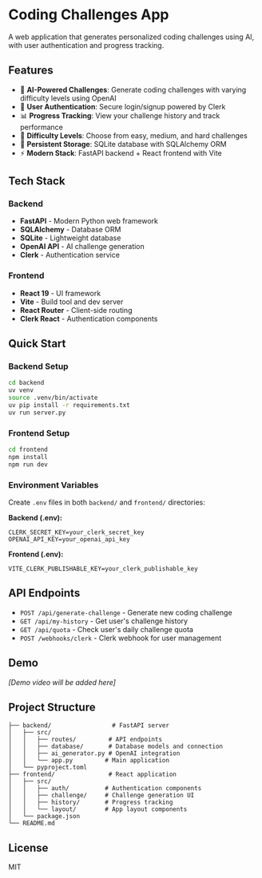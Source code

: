 # Coding Challenges App

A web application that generates personalized coding challenges using AI, with user authentication and progress tracking.

## Features

- 🤖 **AI-Powered Challenges**: Generate coding challenges with varying difficulty levels using OpenAI
- 🔐 **User Authentication**: Secure login/signup powered by Clerk
- 📊 **Progress Tracking**: View your challenge history and track performance
- 🎯 **Difficulty Levels**: Choose from easy, medium, and hard challenges
- 💾 **Persistent Storage**: SQLite database with SQLAlchemy ORM
- ⚡ **Modern Stack**: FastAPI backend + React frontend with Vite

## Tech Stack

### Backend
- **FastAPI** - Modern Python web framework
- **SQLAlchemy** - Database ORM
- **SQLite** - Lightweight database
- **OpenAI API** - AI challenge generation
- **Clerk** - Authentication service

### Frontend
- **React 19** - UI framework
- **Vite** - Build tool and dev server
- **React Router** - Client-side routing
- **Clerk React** - Authentication components

## Quick Start

### Backend Setup
```bash
cd backend
uv venv
source .venv/bin/activate
uv pip install -r requirements.txt
uv run server.py
```

### Frontend Setup
```bash
cd frontend
npm install
npm run dev
```

### Environment Variables
Create `.env` files in both `backend/` and `frontend/` directories:

**Backend (.env):**
```
CLERK_SECRET_KEY=your_clerk_secret_key
OPENAI_API_KEY=your_openai_api_key
```

**Frontend (.env):**
```
VITE_CLERK_PUBLISHABLE_KEY=your_clerk_publishable_key
```

## API Endpoints

- `POST /api/generate-challenge` - Generate new coding challenge
- `GET /api/my-history` - Get user's challenge history
- `GET /api/quota` - Check user's daily challenge quota
- `POST /webhooks/clerk` - Clerk webhook for user management

## Demo

*[Demo video will be added here]*

## Project Structure

```
├── backend/                 # FastAPI server
│   ├── src/
│   │   ├── routes/         # API endpoints
│   │   ├── database/       # Database models and connection
│   │   ├── ai_generator.py # OpenAI integration
│   │   └── app.py         # Main application
│   └── pyproject.toml
├── frontend/               # React application
│   ├── src/
│   │   ├── auth/          # Authentication components
│   │   ├── challenge/     # Challenge generation UI
│   │   ├── history/       # Progress tracking
│   │   └── layout/        # App layout components
│   └── package.json
└── README.md
```

## License

MIT
